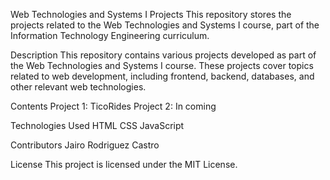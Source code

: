 Web Technologies and Systems I Projects
This repository stores the projects related to the Web Technologies and Systems I course, part of the Information Technology Engineering curriculum.

Description
This repository contains various projects developed as part of the Web Technologies and Systems I course. These projects cover topics related to web development, including frontend, backend, databases, and other relevant web technologies.

Contents
Project 1: TicoRides
Project 2: In coming


Technologies Used
HTML
CSS
JavaScript

Contributors
Jairo Rodriguez Castro

License
This project is licensed under the MIT License.
